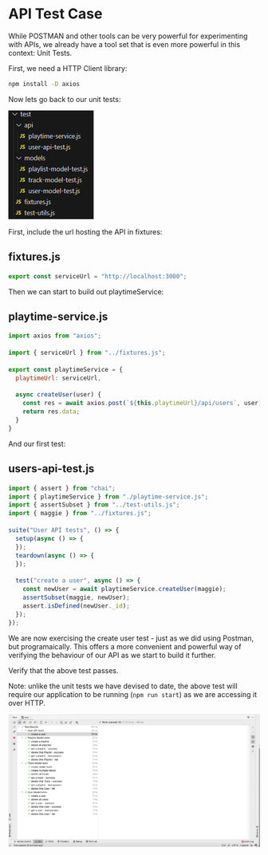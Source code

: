 # API Test Case

While POSTMAN and other tools can be very powerful for experimenting with APIs, we already have a tool set that is even more powerful in this context: Unit Tests.

First, we need a HTTP Client library:

~~~bash
npm install -D axios
~~~

Now lets go back to our unit tests:

![](img/03(edited).png)

First, include the url hosting the API in fixtures:

## fixtures.js

~~~javascript
export const serviceUrl = "http://localhost:3000";
~~~

Then we can start to build out playtimeService:

## playtime-service.js

~~~javascript
import axios from "axios";

import { serviceUrl } from "../fixtures.js";

export const playtimeService = {
  playtimeUrl: serviceUrl,

  async createUser(user) {
    const res = await axios.post(`${this.playtimeUrl}/api/users`, user);
    return res.data;
  }
}
~~~

And our first test:

## users-api-test.js

~~~javascript
import { assert } from "chai";
import { playtimeService } from "./playtime-service.js";
import { assertSubset } from "../test-utils.js";
import { maggie } from "../fixtures.js";

suite("User API tests", () => {
  setup(async () => {
  });
  teardown(async () => {
  });

  test("create a user", async () => {
    const newUser = await playtimeService.createUser(maggie);
    assertSubset(maggie, newUser);
    assert.isDefined(newUser._id);
  });
});
~~~

We are now exercising the create user test - just as we did using Postman, but programaically. This offers a more convenient and powerful way of verifying the behaviour of our API as we start to build it further.

Verify that the above test passes.

Note: unlike the unit tests we have devised to date, the above test will require our application to be running (`npm run start`) as we are accessing it over HTTP.

![](img/17.png)
